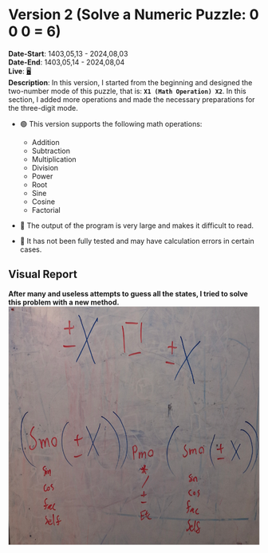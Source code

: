 # Version 2 (Solve a Numeric Puzzle: 0 0 0 = 6)
**Date-Start**: 1403,05,13 - 2024,08,03<br>
**Date-End**: 1403,05,14 - 2024,08,04<br>
**Live**: [🖥️](https://amirhossein-github.github.io/teacher-khateri/side-projects/numericPuzzle/version/v2/)<br>
**Description**: In this version, I started from the beginning and designed the two-number mode of this puzzle, that is: **`X1 (Math Operation) X2`**. In this section, I added more operations and made the necessary preparations for the three-digit mode.

- 🟢 This version supports the following math operations:
    - Addition
    - Subtraction
    - Multiplication
    - Division
    - Power
    - Root
    - Sine
    - Cosine
    - Factorial

- 🔴 The output of the program is very large and makes it difficult to read.
- 🔴 It has not been fully tested and may have calculation errors in certain cases.

## Visual Report
**After many and useless attempts to guess all the states, I tried to solve this problem with a new method.**<br>
<a href="./assets/images/whiteboard.jpg" ><img src="./assets/images/whiteboard(test).png" alt="" width="854" height="480"/></a>